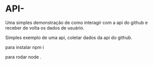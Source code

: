 # API-
Uma simples demonstração de como interagir com a api do github e receber de volta os dados de usuário.

Simples exemplo de uma api, coletar dados da api do github.

para instalar
npm i

para rodar 
node .
